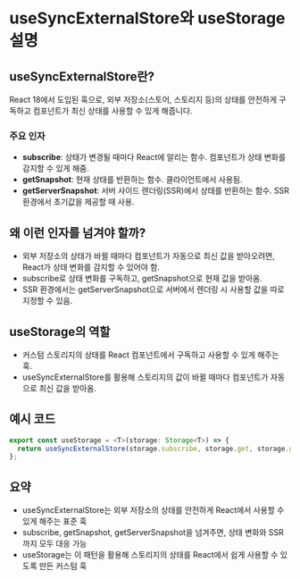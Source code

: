 # useSyncExternalStore와 useStorage 설명

## useSyncExternalStore란?

React 18에서 도입된 훅으로, 외부 저장소(스토어, 스토리지 등)의 상태를 안전하게 구독하고 컴포넌트가 최신 상태를 사용할 수 있게 해줍니다.

### 주요 인자

- **subscribe**: 상태가 변경될 때마다 React에 알리는 함수. 컴포넌트가 상태 변화를 감지할 수 있게 해줌.
- **getSnapshot**: 현재 상태를 반환하는 함수. 클라이언트에서 사용됨.
- **getServerSnapshot**: 서버 사이드 렌더링(SSR)에서 상태를 반환하는 함수. SSR 환경에서 초기값을 제공할 때 사용.

## 왜 이런 인자를 넘겨야 할까?

- 외부 저장소의 상태가 바뀔 때마다 컴포넌트가 자동으로 최신 값을 받아오려면, React가 상태 변화를 감지할 수 있어야 함.
- subscribe로 상태 변화를 구독하고, getSnapshot으로 현재 값을 받아옴.
- SSR 환경에서는 getServerSnapshot으로 서버에서 렌더링 시 사용할 값을 따로 지정할 수 있음.

## useStorage의 역할

- 커스텀 스토리지의 상태를 React 컴포넌트에서 구독하고 사용할 수 있게 해주는 훅.
- useSyncExternalStore를 활용해 스토리지의 값이 바뀔 때마다 컴포넌트가 자동으로 최신 값을 받아옴.

## 예시 코드

```typescript
export const useStorage = <T>(storage: Storage<T>) => {
  return useSyncExternalStore(storage.subscribe, storage.get, storage.get);
};
```

## 요약

- useSyncExternalStore는 외부 저장소의 상태를 안전하게 React에서 사용할 수 있게 해주는 표준 훅
- subscribe, getSnapshot, getServerSnapshot을 넘겨주면, 상태 변화와 SSR까지 모두 대응 가능
- useStorage는 이 패턴을 활용해 스토리지의 상태를 React에서 쉽게 사용할 수 있도록 만든 커스텀 훅

